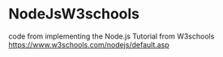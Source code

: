 # NodeJsW3schools
code from implementing the Node.js Tutorial from W3schools https://www.w3schools.com/nodejs/default.asp
